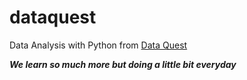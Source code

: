 # dataquest
Data Analysis with Python from [Data Quest](https://app.dataquest.io/dashboard)

**_We learn so much more but doing a little bit everyday_**
